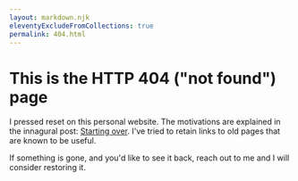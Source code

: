 ```yaml
---
layout: markdown.njk
eleventyExcludeFromCollections: true
permalink: 404.html
---
```


# This is the HTTP 404 ("not found") page

I pressed reset on this personal website.
The motivations are explained in the innagural post: [Starting over][].
I've tried to retain links to old pages that are known to be useful.

If something is gone, and you'd like to see it back, reach out to me and I will consider restoring it.

[starting over]: /starting-over/

